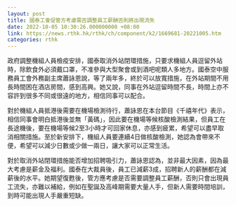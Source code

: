 ```yaml
---
layout: post
title: 國泰工會促管方考慮需否調整員工薪酬否則將出現流失
date: 2022-10-05 10:30:26.000000000 +08:00
link: https://news.rthk.hk/rthk/ch/component/k2/1669681-20221005.htm
categories: rthk
---
```


政府調整機組人員檢疫安排，國泰取消外站閉環措施，只要求機組人員逗留外站時，除飲食外必須戴口罩，不准參與大型聚會或到酒吧呢類人多地方。國泰空中服務員工會外務副主席蕭詠恩說，等了兩年多，終於可以放寬措施，在外站期間不用長時間困在酒店房間，感到高興。她又說，同事在外站逗留時間不長，時間上亦不容許到很多不同或很遠的地方，相信同事可以配合。

對於機組人員抵港後需要在機場檢測待行，蕭詠恩在本台節目《千禧年代》表示，相信同事會明白抵港後並無「黃碼」，因此要在機場等候核酸檢測結果，但員工在長途機後，要在機場等候2至3小時才可回家休息，亦感到疲累，希望可以盡早取消相關措施。至於新安排下，機組人員要連續4日做核酸檢測，她認為會帶來不便，希望可以減少日數或少做一兩日，讓大家可以正常生活。

對於取消外站閉環措施能否增加招聘吸引力，蕭詠恩認為，並非最大因素，因為最大考慮是薪金及福利。國泰在大裁員後，員工已減薪3成，招聘新人的薪酬都在減薪後的水平。她期望復甦後，管方應考慮是否需要調整員工薪酬，否則只會出現員工流失，亦難以補給，例如在聖誕及高峰期需要大量人手，但新人需要時間培訓，到時可能出現人手嚴重短缺。
